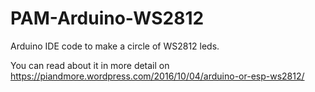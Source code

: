 # PAM-Arduino-WS2812

Arduino IDE code to make a circle of WS2812 leds.

You can read about it in more detail on https://piandmore.wordpress.com/2016/10/04/arduino-or-esp-ws2812/

